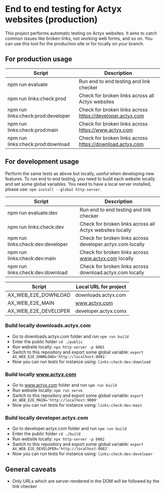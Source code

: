 
# End to end testing for Actyx websites (production)

This project performs automatic testing on Actyx websites. It aims to catch common issues like broken links, not working web forms, and so on.
You can use this tool for the production site or for locally on your branch.

## For production usage

| Script                             | Description                                                 |
|------------------------------------|-------------------------------------------------------------|
| npm run evaluate                   | Run end to end testing and link checker                     |
| npm run links:check:prod           | Check for broken links across all Actyx websites            |
| npm run links:check:prod:developer | Check for broken links across <https://developer.actyx.com> |
| npm run links:check:prod:main      | Check for broken links across <https://www.actyx.com>       |
| npm run links:check:prod:download  | Check for broken links across <https://download.actyx.com>  |

## For development usage

Perform the same tests as above but locally, useful when developing new features.
To run end to end testing, you need to build each website locally and set some global variables.
You need to have a local server installed, please use: `npm install --global http-server`.

| Script                            | Description                                               |
|-----------------------------------|-----------------------------------------------------------|
| npm run evaluate:dev              | Run end to end testing and link checker                   |
| npm run links:check:dev           | Check for broken links across all Actyx websites locally  |
| npm run links:check:dev:developer | Check for broken links across developer.actyx.com locally |
| npm run links:check:dev:main      | Check for broken links across www.actyx.com locally       |
| npm run links:check:dev:download  | Check for broken links across download.actyx.com locally  |

| Script               | Local URL for project |
|----------------------|-----------------------|
| AX_WEB_E2E_DOWNLOAD  | downloads.actyx.com   |
| AX_WEB_E2E_MAIN      | www.actyx.com         |
| AX_WEB_E2E_DEVELOPER | developer.actyx.comx  |

### Build locally downloads.actyx.com

- Go to downloads.actyx.com folder and run `npm run build`
- Enter the public folder `cd ./public`
- Run website locally: `npx http-server -p 8081`
- Switch to this repository and export some global variable: `export AX_WEB_E2E_DOWNLOAD='http://localhost:8081'`
- Now you can run tests for instance using: `links:check:dev:download`

### Build locally www.actyx.com

- Go to www.actyx.com folder and run `npm run build`
- Run website locally: `npm run serve`
- Switch to this repository and export some global variable: `export AX_WEB_E2E_MAIN='http://localhost:9000'`
- Now you can run tests for instance using: `links:check:dev:main`

### Build locally developer.actyx.com

- Go to developer.actyx.com folder and run `npm run build`
- Enter the public folder `cd ./build`
- Run website locally: `npx http-server -p 8082`
- Switch to this repository and export some global variable: `export AX_WEB_E2E_DEVELOPER='http://localhost:8082'`
- Now you can run tests for instance using: `links:check:dev:developer`

## General caveats

- Only URLs which are server-rendered in the DOM will be followed by the link checker
